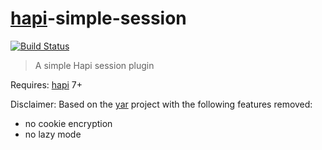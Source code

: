 # [**hapi**](https://github.com/hapijs/hapi)-simple-session

[![Build Status](https://secure.travis-ci.org/avaly/hapi-simple-session.png)](http://travis-ci.org/hapijs/hapi-simple-session)

> A simple Hapi session plugin

Requires: [hapi](https://github.com/hapijs/hapi) 7+

Disclaimer: Based on the [yar](https://github.com/hapijs/yar) project with the following features removed:

- no cookie encryption
- no lazy mode
